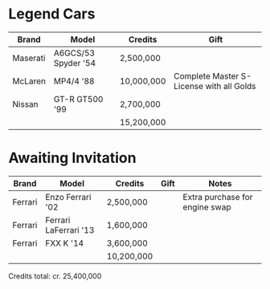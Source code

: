 # Legend Cars

| Brand  | Model | Credits | Gift |
| ------------- | ------------- | ------------- | ------------- |
| Maserati | A6GCS/53 Spyder '54 | 2,500,000 | |
| McLaren | MP4/4 '88 | 10,000,000 | Complete Master S-License with all Golds |
| Nissan | GT-R GT500 '99 | 2,700,000 | |
| | | 15,200,000 | |

# Awaiting Invitation

| Brand  | Model | Credits | Gift | Notes |
| ------------- | ------------- | ------------- | ------------- | ------------- |
| Ferrari | Enzo Ferrari '02 | 2,500,000 | | Extra purchase for engine swap |
| Ferrari | Ferrari LaFerrari '13 | 1,600,000 | | |
| Ferrari | FXX K '14 | 3,600,000 | | |
| | | 10,200,000 | | |

Credits total: cr. 25,400,000
